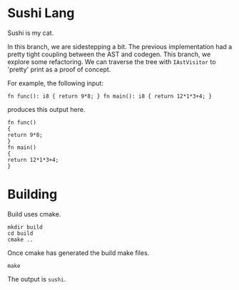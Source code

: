 # Sushi Lang

Sushi is my cat.

In this branch, we are sidestepping a bit. The previous implementation had a pretty tight coupling between the AST and codegen. This branch, we explore some refactoring. We can traverse the tree with `IAstVisitor` to 'pretty' print as a proof of concept.

For example, the following input:
```
fn func(): i8 { return 9*8; } fn main(): i8 { return 12*1*3+4; }
```

produces this output here.

```
fn func()
{
return 9*8;
}
fn main()
{
return 12*1*3+4;
}
```

# Building

Build uses cmake. 

```
mkdir build
cd build
cmake ..
```

Once cmake has generated the build make files.

```
make
```

The output is `sushi`.